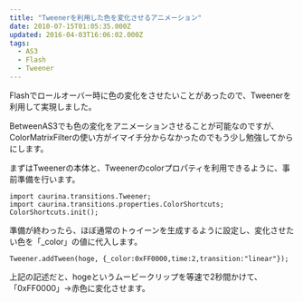 ```yaml
---
title: "Tweenerを利用した色を変化させるアニメーション"
date: 2010-07-15T01:05:35.000Z
updated: 2016-04-03T16:06:02.000Z
tags: 
  - AS3
  - Flash
  - Tweener
---
```


Flashでロールオーバー時に色の変化をさせたいことがあったので、Tweenerを利用して実現しました。

BetweenAS3でも色の変化をアニメーションさせることが可能なのですが、ColorMatrixFilterの使い方がイマイチ分からなかったのでもう少し勉強してからにします。

まずはTweenerの本体と、Tweenerのcolorプロパティを利用できるように、事前準備を行います。

```actionscript-3
import caurina.transitions.Tweener;
import caurina.transitions.properties.ColorShortcuts;
ColorShortcuts.init();
```

準備が終わったら、ほぼ通常のトゥイーンを生成するように設定し、変化させたい色を「_color」の値に代入します。

```actionscript-3
Tweener.addTween(hoge, {_color:0xFF0000,time:2,transition:"linear"});
```

上記の記述だと、hogeというムービークリップを等速で2秒間かけて、「0xFF0000」→赤色に変化させます。